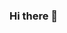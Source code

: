 ### Hi there 👋

<!--
**mpaivama/mpaivama** is a ✨ _special_ ✨ repository because its `README.md` (this file) appears on your GitHub profile.

Here are some ideas to get you started:

- 🔭 I’m currently a PhD student of Movement Sciences at SDU University, Denmark.
- 🌱 I’m currently learning Python to harness my programming skills.
- 📫 You can contact me at Instagram (@marianmarchiori)
-->

